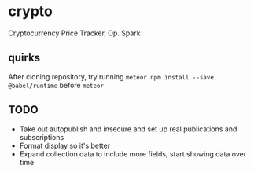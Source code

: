 # crypto
Cryptocurrency Price Tracker, Op. Spark

## quirks
After cloning repository, try running
`meteor npm install --save @babel/runtime`
before
`meteor`

## TODO
* Take out autopublish and insecure and set up real publications and subscriptions
* Format display so it's better
* Expand collection data to include more fields, start showing data over time
